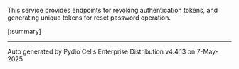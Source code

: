 






This service provides endpoints for revoking authentication tokens, and generating unique tokens for reset password operation.

[:summary]

---
Auto generated by Pydio Cells Enterprise Distribution v4.4.13 on 7-May-2025
